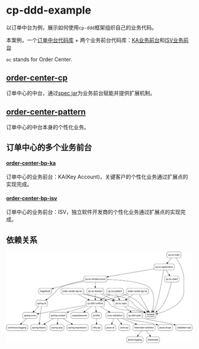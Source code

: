 # cp-ddd-example
以订单中台为例，展示如何使用`cp-ddd`框架组织自己的业务代码。

本案例，一个[订单中台代码库](order-center-cp) + 两个业务前台代码库：[KA业务前台](order-center-bp-ka)和[ISV业务前台](order-center-bp-isv)

`oc` stands for Order Center.

## [order-center-cp](order-center-cp)

订单中心的中台，通过[spec jar](order-center-cp/cp-oc-spec)为业务前台赋能并提供扩展机制。

## [order-center-pattern](order-center-pattern)

订单中心的中台本身的个性化业务。

## 订单中心的多个业务前台

#### [order-center-bp-ka](order-center-bp-ka)

订单中心的业务前台：KA(Key Account)，关键客户的个性化业务通过扩展点的实现完成。

#### [order-center-bp-isv](order-center-bp-isv)

订单中心的业务前台：ISV，独立软件开发商的个性化业务通过扩展点的实现完成。

## 依赖关系

![](/doc/assets/img/ddd-depgraph.png)
